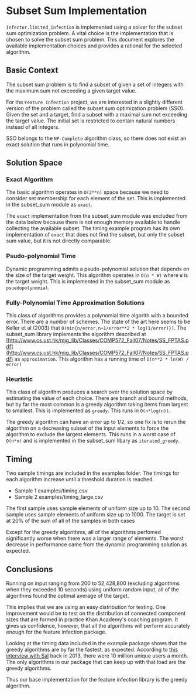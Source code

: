 # Subset Sum Implementation

`Infector.limited_infection` is implemented using a solver for the subset sum optimization problem.  A vital choice is the implementation that is chosen to solve the subset sum problem.  This document explores the available implementation choices and provides a rational for the selected algorithm.

## Basic Context
The subset sum problem is to find a subset of given a set of integers with the maximum sum not exceeding a given target value.

For the `Feature Infection` project, we are interested in a slightly different version of the problem called the subset sum optimization problem (SSO).  Given the set and a target, find a subset with a maximal sum not exceeding the target value.  The initial set is restricted to contain natural numbers instead of all integers.

SSO belongs to the `NP-Complete` algorithm class, so there does not exist an exact solution that runs in polynomial time.  

## Solution Space
### Exact Algorithm

The basic algorithm operates in `O(2**n)` space because we need to consider set membership
for each element of the set.  This is implemented in the subset_sum module as `exact`.

The `exact` implementation from the subset_sum module was excluded from the data below because there is not enough memory available to handle collecting the available subset.  The timing example program has its own implementation
of `exact` that does not find the subset, but only the subset sum value, but it is not directly comparable.

### Psudo-polynomial Time

Dynamic programming admits a psudo-polynomial solution that depends on the size of the target weight.  This algorithm operates in `O(n * W)` where `W` is the target weight.  This is implemented in the subset_sum module as `psuedopolynomial`.

### Fully-Polynomial Time Approximation Solutions

This class of algorithms provides a polynomial time algorith with a bounded error.  There are a number of schemes.  The state of the art here seems to be Keller et al (2003) that `O(min{n/error,n+1/error**2 * log(1/error)})`.
The subset_sum library implements the algorithm described at [http://www.cs.ust.hk/mjg_lib/Classes/COMP572_Fall07/Notes/SS_FPTAS.pdf](http://www.cs.ust.hk/mjg_lib/Classes/COMP572_Fall07/Notes/SS_FPTAS.pdf) as `approximation`.  This algorithm has a running time of `O(n**2 * ln(W) / error)`

### Heuristic

This class of algorithm produces a search over the solution space by estimating the value of each choice.  There are branch and bound methods, but by far the most common is a greedy algorithm taking items from largest to smallest.  This is implemented as `greedy`.  This runs in `O(n*log(n))`.

The greedy algorithm can have an error up to 1/2, so one fix is to rerun the algorithm on a decreasing subset of the input elements to force the algorithm to exclude the largest elements.  This runs in a worst case of `O(n*n)` and is implemented in the subset_sum libary as `iterated_greedy`.

## Timing

Two sample timings are included in the examples folder.  The timings for each algorithm increase until a threshold duration is reached.

*  Sample 1 
    examples/timing.csv
*  Sample 2 
    examples/timing_large.csv

The first sample uses sample elements of uniform size up to 10.  The second sample uses sample elements of uniform size up to 1000.  The target is set at 20% of the sum of all of the samples in both cases

Except for the greedy algorithms, all of the algorithms perfomed significantly worse when there was a larger range of elements.  The worst decrease in performance came from the dynamic programming solution as expected.


## Conclusions

Running on input ranging from 200 to 52,428,800 (excluding algorithms when they exceeded 10 seconds) using uniform random input, all of the algorithms found the optimal average of the target.  

This implies that we are using an easy distribution for testing.  One improvement would be to test on the distribution of connected component sizes that are formed in practice Khan Academy's coaching program.  It gives us confidence, however, that all the algorithms will perform accurately enough for the feature infection package.

Looking at the timing data included in the example package shows that the greedy algorithms are by far the fastest, as expected.  According to [this interview with Sal](http://live.fastcompany.com/Event/A_QA_With_Salman_Khan) back in 2013, there were 10 million unique users a month.  The only algorithms in our package that can keep up with
that load are the greedy algorithms.

Thus our base implementation for the feature infection library is the greedy algorithm.
